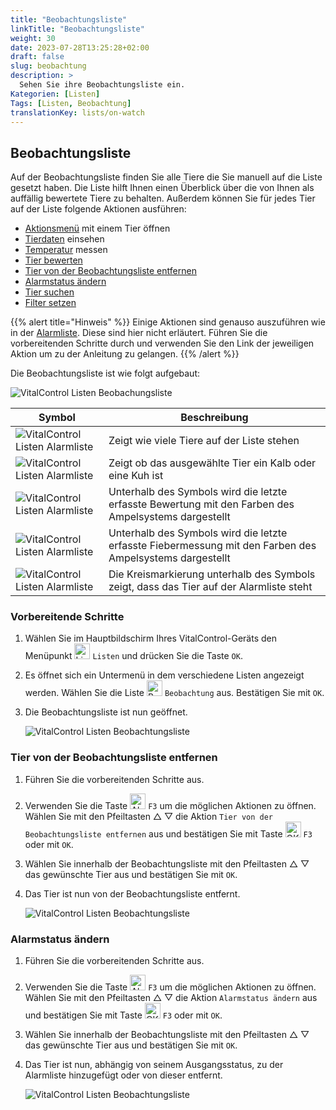 ```yaml
---
title: "Beobachtungsliste"
linkTitle: "Beobachtungsliste"
weight: 30
date: 2023-07-28T13:25:28+02:00
draft: false
slug: beobachtung
description: >
  Sehen Sie ihre Beobachtungsliste ein.
Kategorien: [Listen]
Tags: [Listen, Beobachtung]
translationKey: lists/on-watch
---
```

## Beobachtungsliste

Auf der Beobachtungsliste finden Sie alle Tiere die Sie manuell auf die Liste gesetzt haben. Die Liste hilft Ihnen einen Überblick über die von Ihnen als auffällig bewertete Tiere zu behalten. Außerdem können Sie für jedes Tier auf der Liste folgende Aktionen ausführen:

- [Aktionsmenü](../alarm/#aktionsmen%C3%BC-mit-einem-tier-%C3%B6ffnen) mit einem Tier öffnen
- [Tierdaten](../alarm/#tierdaten-einsehen) einsehen
- [Temperatur](../alarm/#temperatur-messen) messen
- [Tier bewerten](../alarm/#tier-bewerten)
- [Tier von der Beobachtungsliste entfernen](../beobachtung/#tier-von-der-beobachtungsliste-entfernen)
- [Alarmstatus ändern](../beobachtung/#alarmstatus-%C3%A4ndern)
- [Tier suchen](../alarm/#tier-suchen)
- [Filter setzen](../../filter/#tierfilter-anwenden)

{{% alert title="Hinweis" %}}
Einige Aktionen sind genauso auszuführen wie in der [Alarmliste](). Diese sind hier nicht erläutert. Führen Sie die vorbereitenden Schritte durch und verwenden Sie den Link der jeweiligen Aktion um zu der Anleitung zu gelangen.
{{% /alert %}}

Die Beobachtungsliste ist wie folgt aufgebaut:

   ![VitalControl Listen Beobachungsliste](../bilder/beobachtungsbeschreibung.png "Aufbau der Beobachtungsliste")

|Symbol   | Beschreibung
|-------  |----
   ![VitalControl Listen Alarmliste](../bilder/kopf.png "Kopf") | Zeigt wie viele Tiere auf der Liste stehen
| ![VitalControl Listen Alarmliste](../bilder/kopf2.png "ID") | Zeigt ob das ausgewählte Tier ein Kalb oder eine Kuh ist
| ![VitalControl Listen Alarmliste](../bilder/auge.png "Bewertung") | Unterhalb des Symbols wird die letzte erfasste Bewertung mit den Farben des Ampelsystems dargestellt
|![VitalControl Listen Alarmliste](../bilder/thermometer.png "Thermometer") | Unterhalb des Symbols wird die letzte erfasste Fiebermessung mit den Farben des Ampelsystems dargestellt
|![VitalControl Listen Alarmliste](../bilder/alarm2.png "Bewertung") | Die Kreismarkierung unterhalb des Symbols zeigt, dass das Tier auf der Alarmliste steht

### Vorbereitende Schritte

1. Wählen Sie im Hauptbildschirm Ihres VitalControl-Geräts den Menüpunkt <img src="/icons/listen.svg" width="25" align="bottom" alt="Listen" /> `Listen` und drücken Sie die Taste `OK`.

2. Es öffnet sich ein Untermenü in dem verschiedene Listen angezeigt werden. Wählen Sie die Liste <img src="/icons/onwatch.svg" width="25" align="bottom" alt="Beobachtung" /> `Beobachtung` aus. Bestätigen Sie mit `OK`.

3. Die Beobachtungsliste ist nun geöffnet.

   ![VitalControl Listen Beobachtungsliste](../bilder/vorbereitendeschritte2.png "Vorbereitende Schritte")

### Tier von der Beobachtungsliste entfernen

1. Führen Sie die vorbereitenden Schritte aus.

2. Verwenden Sie die Taste <img src="/icons/animalhistorysettings.svg" width="25" align="bottom" alt="Aktionen" /> `F3` um die möglichen Aktionen zu öffnen. Wählen Sie mit den Pfeiltasten △ ▽ die Aktion `Tier von der Beobachtungsliste entfernen` aus und bestätigen Sie mit Taste <img src="/icons/ok.svg" width="25" align="bottom" alt="OK" /> `F3` oder mit `OK`.

3. Wählen Sie innerhalb der Beobachtungsliste mit den Pfeiltasten △ ▽ das gewünschte Tier aus und bestätigen Sie mit `OK`.

4. Das Tier ist nun von der Beobachtungsliste entfernt.

   ![VitalControl Listen Beobachtungsliste](../bilder/tierentfernen.png "Tier von der Beobachtungsliste entfernen")

### Alarmstatus ändern

1. Führen Sie die vorbereitenden Schritte aus.

2. Verwenden Sie die Taste <img src="/icons/animalhistorysettings.svg" width="25" align="bottom" alt="Aktionen" /> `F3` um die möglichen Aktionen zu öffnen. Wählen Sie mit den Pfeiltasten △ ▽ die Aktion `Alarmstatus ändern` aus und bestätigen Sie mit Taste <img src="/icons/ok.svg" width="25" align="bottom" alt="OK" /> `F3` oder mit `OK`.

3. Wählen Sie innerhalb der Beobachtungsliste mit den Pfeiltasten △ ▽ das gewünschte Tier aus und bestätigen Sie mit `OK`.

4. Das Tier ist nun, abhängig von seinem Ausgangsstatus, zu der Alarmliste hinzugefügt oder von dieser entfernt.

   ![VitalControl Listen Beobachtungsliste](../bilder/alarmstatusändern.png "Alarmstatus ändern")
